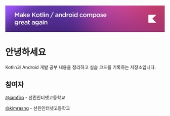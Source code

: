 ![ORG Banner images](/banner.png)

# 안녕하세요
Kotlin과 Android 개발 공부 내용을 정리하고 실습 코드를 기록하는 저장소입니다.

## 참여자
[@iamfiro](https://github.com/iamfiro) - 선린인터넷고등학교

[@kimrasng](https://github.com/kimrasng) - 선린인터넷고등학교
